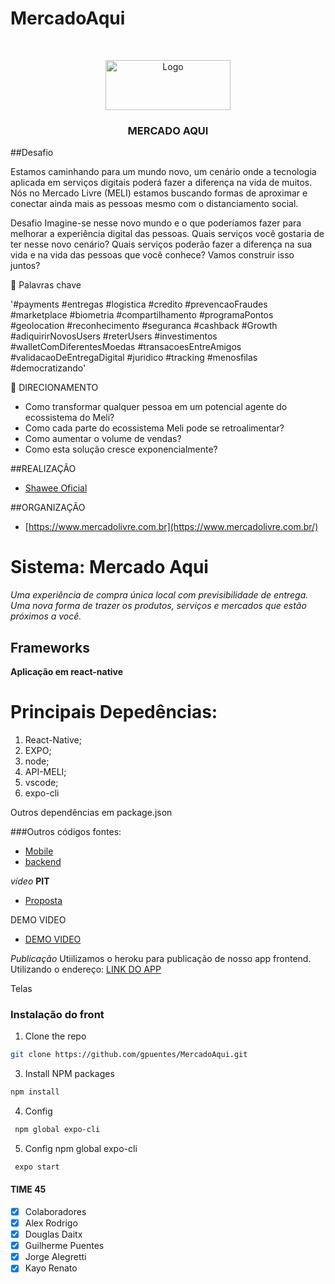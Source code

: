  # MercadoAqui


<!-- PROJECT LOGO -->
<br />
<p align="center">
  <img src="https://user-images.githubusercontent.com/17547586/86546806-ef170f00-bf0c-11ea-82ed-babea2e00144.png" alt="Logo" width="200" height="80">
  <h3 align="center">MERCADO AQUI</h3>
</p>


 ##Desafio

Estamos caminhando para um mundo novo, um cenário onde a tecnologia aplicada em serviços digitais poderá fazer a diferença na vida de muitos. Nós no Mercado Livre (MELI) estamos buscando formas de aproximar e conectar ainda mais as pessoas mesmo com o distanciamento social.

Desafio
Imagine-se nesse novo mundo e o que poderíamos fazer para melhorar a experiência digital das pessoas. Quais serviços você gostaria de ter nesse novo cenário? 
Quais serviços poderão fazer a diferença na sua vida e na vida das pessoas que você conhece? Vamos construir isso juntos?

💬 Palavras chave

'#payments #entregas #logistica #credito #prevencaoFraudes #marketplace #biometria #compartilhamento #programaPontos #geolocation #reconhecimento #seguranca #cashback #Growth #adiquirirNovosUsers #reterUsers #investimentos #walletComDiferentesMoedas #transacoesEntreAmigos #validacaoDeEntregaDigital #juridico #tracking #menosfilas #democratizando'

💭  DIRECIONAMENTO

 - Como transformar qualquer pessoa em um potencial agente do ecossistema do Meli?
 - Como cada parte do ecossistema Meli pode se retroalimentar? 
 - Como aumentar o volume de vendas?
 - Como esta solução cresce exponencialmente?


 ##REALIZAÇÃO
 - [Shawee Oficial](https://shawee.io/)

 ##ORGANIZAÇÃO
 - [https://www.mercadolivre.com.br](https://www.mercadolivre.com.br/)

# Sistema: Mercado Aqui
_Uma experiência de compra única local com previsibilidade de entrega. 
 Uma nova forma de trazer os produtos, serviços e mercados que estão próximos a você._

## Frameworks
 **Aplicação em react-native**

# Principais Depedências:
1.	React-Native;
2.	EXPO;
3.	node;
4.	API-MELI;
5.	vscode;
6.	expo-cli

Outros dependências em package.json

 ###Outros códigos fontes:
 - [Mobile](https://expo.io/@jorgealegretti/mercadoaqui)
 - [backend](https://api.mercadolibre.com/sites/MLB/categories) 

*vídeo*
**PIT**
 - [Proposta](https://www.youtube.com/watch?v=COC1nNzc6nk&rel=0) 

DEMO VIDEO
 - [DEMO VIDEO](https://www.youtube.com/watch?v=YZxYDWtXPco&) 

*Publicação*
Utiilizamos o heroku para publicação de nosso app frontend. Utilizando o endereço: [LINK DO APP](https://expo.io/@jorgealegretti/mercadoaqui)

Telas
 




 ### Instalação do front

1. Clone the repo
```sh
git clone https://github.com/gpuentes/MercadoAqui.git
```
3. Install NPM packages
```sh
npm install
```
4. Config 
```sh
 npm global expo-cli
 ```
5. Config npm global expo-cli
```sh
 expo start
 ```


 #### TIME 45

- [x] Colaboradores
- [x] Alex Rodrigo
- [x] Douglas Daitx
- [x] Guilherme Puentes
- [x] Jorge Alegretti
- [x] Kayo Renato

